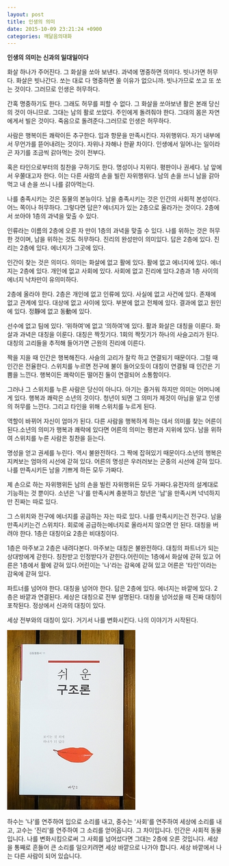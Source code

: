 ```yaml
---
layout: post
title: 인생의 의미
date: 2015-10-09 23:21:24 +0900
categories: 깨달음의대화
---
```

**인생의 의미는 신과의 일대일이다** 

  


화살 하나가 주어진다. 그 화살을 쏘아 보낸다. 과녁에 명중하면 의미다. 빗나가면 허무다. 화살은 빗나간다. 쏘는 대로 다 명중하면 쏠 이유가 없으니까. 빗나가므로 쏘고 또 쏘는 것이다. 그러므로 인생은 허무하다. 

  


간혹 명중하기도 한다. 그래도 허무를 피할 수 없다. 그 화살을 쏘아보낸 활은 본래 당신의 것이 아니므로. 그대는 남의 활로 쏘았다. 주인에게 돌려줘야 한다. 그대의 몸은 자연에게서 빌은 것이다. 죽음으로 돌려준다.그러므로 인생은 허무하다.

  


사람은 행복이든 쾌락이든 추구한다. 입과 항문을 만족시킨다. 자위행위다. 자기 내부에서 무언가를 뜯어내려는 것이다. 자위나 자해나 한끝 차이다. 인생에서 일어나는 일이라곤 자기를 조금씩 갉아먹는 것이 전부다.

  


혹은 타인으로부터의 칭찬을 구하기도 한다. 명성이나 지위다. 평판이나 권세다. 남 앞에서 우쭐대고자 한다. 이는 다른 사람의 손을 빌린 자위행위다. 남의 손을 쓰니 남을 갉아먹고 내 손을 쓰니 나를 갉아먹는다. 

  


나를 충족시키는 것은 동물의 본능이다. 남을 충족시키는 것은 인간의 사회적 본성이다. 어느 쪽이나 허무하다. 그렇다면 답은? 에너지가 있는 2층으로 올라가는 것이다. 2층에서 쏘아야 1층의 과녁을 맞출 수 있다. 

  


인류라는 이름의 2층에 오른 자 만이 1층의 과녁을 맞출 수 있다. 나를 위하는 것은 허무한 것이며, 남을 위하는 것도 허무하다. 진리의 완성만이 의미있다. 답은 2층에 있다. 진리는 2층에 있다. 에너지가 그곳에 있다.

  


인간이 찾는 것은 의미다. 의미는 화살에 없고 활에 있다. 활에 없고 에너지에 있다. 에너지는 2층에 있다. 개인에 없고 사회에 있다. 사회에 없고 진리에 있다.2층과 1층 사이의 에너지 낙차만이 유의미하다.

  


2층에 올라야 한다. 2층은 개인에 없고 인류에 있다. 사실에 없고 사건에 있다. 존재에 없고 관계에 있다. 대상에 없고 사이에 있다. 부분에 없고 전체에 있다. 결과에 없고 원인에 있다. 정靜에 없고 동動에 있다.

  


선수에 없고 팀에 있다. ‘위하여’에 없고 ‘의하여’에 있다. 활과 화살은 대칭을 이룬다. 화살과 과녁은 대칭을 이룬다. 대칭은 짝짓기다. 1회의 짝짓기가 하나의 사슬고리가 된다. 대칭의 고리들을 추적해 들어가면 근원의 진리에 이른다. 

  


짝을 지을 때 인간은 행복해진다. 사슬의 고리가 찰칵 하고 연결되기 때문이다. 그럴 때 인간은 전율한다. 스위치를 누르면 전구에 불이 들어오듯이 대칭이 연결될 때 인간은 기쁨을 느낀다. 행복이든 쾌락이든 떨어진 둘이 연결되어 소통함이다. 

  


그러나 그 스위치를 누른 사람은 당신이 아니다. 아기는 즐거워 하지만 의미는 어머니에게 있다. 행복과 쾌락은 소년의 것이다. 청년이 되면 그 의미가 제것이 아님을 알고 인생의 허무를 느낀다. 그리고 타인을 위해 스위치를 누르게 된다.

  


역할이 바뀌어 자신이 엄마가 된다. 다른 사람을 행복하게 하는 데서 의미를 찾는 어른이 된다.소년의 의미가 행복과 쾌락에 있다면 어른의 의미는 평판과 지위에 있다. 남을 위하여 스위치를 누른 사람은 칭찬을 듣는다.

  


명성을 얻고 권세를 누린다. 역시 불완전하다. 그 짝에 잡혀있기 때문이다.소년의 행복은 지켜보는 엄마의 시선에 갇혀 있다. 어른의 명성은 우러러보는 군중의 시선에 갇혀 있다. 나를 만족시키든 남을 기쁘게 하든 모두 가짜다.

  


제 손으로 하는 자위행위든 남의 손을 빌린 자위행위든 모두 가짜다.유전자의 설계대로 기능하는 것 뿐이다. 소년은 '나'를 만족시켜 충분하고 청년은 '남'을 만족시켜 넉넉하지만 진짜는 따로 있다.

  


그 스위치와 전구에 에너지를 공급하는 자는 따로 있다. 나를 만족시키는건 전구다. 남을 만족시키는건 스위치다. 회로에 공급하는에너지로 올라서지 않으면 안 된다. 대칭을 버려야 한다. 1층은 대칭이요 2층은 비대칭이다.

  


1층은 마주보고 2층은 내려다본다. 마주보는 대칭은 불완전하다. 대칭의 파트너가 되는 상대방에게 갇힌다. 칭찬받고 인정받다가 갇힌다.어린이는 1층에서 화살에 갇혀 있고 어른은 1층에서 활에 갇혀 있다.어린이는 '나'라는 감옥에 갇혀 있고 어른은 '타인'이라는 감옥에 갇혀 있다.  


파트너를 넘어야 한다. 대칭을 넘어야 한다. 답은 2층에 있다. 에너지는 바깥에 있다. 2층은 바깥과 연결된다. 세상은 대칭으로 전부 설명된다. 대칭을 넘어섰을 때 진짜 대칭이 포착된다. 정상에서 신과의 대칭이 있다.

  


세상 전부와의 대칭이 있다. 거기서 나를 변화시킨다. 나의 이야기가 시작된다.

  


  



<img src="files/attach/images/198/489/628/DSC01488.JPG" alt="DSC01488.JPG" width="300" height="419" /> 

  


하수는 '나'를 연주하여 입으로 소리를 내고, 중수는 '사회'를 연주하여 세상에 소리를 내고, 고수는 '진리'를 연주하여 그 소리를 얻어옵니다. 그 차이입니다. 인간은 사회적 동물입니다. 나를 변화시킴으로써 그 사회를 넘어섰다면 그대는 2층에 오른 것입니다. 세상을 통째로 흔들어 큰 소리를 일으키려면 세상 바깥으로 나가야 합니다. 세상 바깥에서 나는 다른 사람이 되어 있습니다.